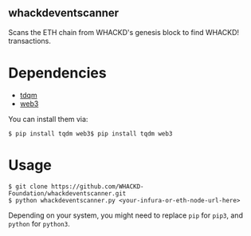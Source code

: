## whackdeventscanner
Scans the ETH chain from WHACKD's genesis block to find WHACKD! transactions.

# Dependencies

- [tdqm](https://pypi.org/project/tqdm/)
- [web3](https://pypi.org/project/web3/)

You can install them via:
```
$ pip install tqdm web3$ pip install tqdm web3
```

# Usage
```
$ git clone https://github.com/WHACKD-Foundation/whackdeventscanner.git
$ python whackdeventscanner.py <your-infura-or-eth-node-url-here>
```

Depending on your system, you might need to replace `pip` for `pip3`, and `python` for `python3`.
